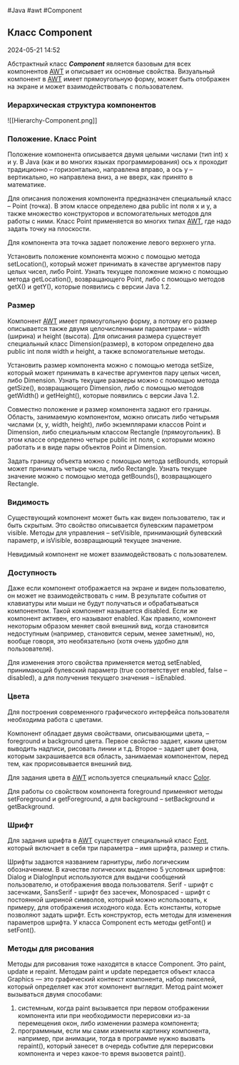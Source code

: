 #Java #awt #Component

## Класс Component

2024-05-21 14:52

Абстрактный класс **_Component_** является базовым для всех компонентов [AWT](AWT) и описывает их основные свойства. Визуальный компонент в [AWT](AWT) имеет прямоугольную форму, может быть отображен на экране и может взаимодействовать с пользователем.

### Иерархическая структура компонентов

![[Hierarchy-Component.png]]

### Положение. Класс Point

Положение компонента описывается двумя целыми числами (тип int) x и y. В Java (как и во многих языках программирования) ось x проходит традиционно – горизонтально, направлена вправо, а ось у – вертикально, но направлена вниз, а не вверх, как принято в математике.

Для описания положения компонента предназначен специальный класс – Point (точка). В этом классе определено два public int поля x и y, а также множество конструкторов и вспомогательных методов для работы с ними. Класс Point применяется во многих типах [AWT](AWT), где надо задать точку на плоскости.

Для компонента эта точка задает положение левого верхнего угла.

Установить положение компонента можно с помощью метода setLocation(), который может принимать в качестве аргументов пару целых чисел, либо Point. Узнать текущее положение можно с помощью метода getLocation(), возвращающего Point, либо с помощью методов getX() и getY(), которые появились с версии Java 1.2.

### Размер

Компонент [AWT](AWT) имеет прямоугольную форму, а потому его размер описывается также двумя целочисленными параметрами – width (ширина) и height (высота). Для описания размера существует специальный класс Dimension(размер), в котором определено два public int поля width и height, а также вспомогательные методы.

Установить размер компонента можно с помощью метода setSize, который может принимать в качестве аргументов пару целых чисел, либо Dimension. Узнать текущие размеры можно с помощью метода getSize(), возвращающего Dimension, либо с помощью методов getWidth() и getHeight(), которые появились с версии Java 1.2.

Совместно положение и размер компонента задают его границы. Область, занимаемую компонентом, можно описать либо четырьмя числами (x, y, width, height), либо экземплярами классов Point и Dimension, либо специальным классом Rectangle (прямоугольник). В этом классе определено четыре public int поля, с которыми можно работать и в виде пары объектов Point и Dimension.

Задать границу объекта можно с помощью метода setBounds, который может принимать четыре числа, либо Rectangle. Узнать текущее значение можно с помощью метода getBounds(), возвращающего Rectangle.

### Видимость

Существующий компонент может быть как виден пользователю, так и быть скрытым. Это свойство описывается булевским параметром visible. Методы для управления – setVisible, принимающий булевский параметр, и isVisible, возвращающий текущее значение.

Невидимый компонент не может взаимодействовать с пользователем.

### Доступность

Даже если компонент отображается на экране и виден пользователю, он может не взаимодействовать с ним. В результате события от клавиатуры или мыши не будут получаться и обрабатываться компонентом. Такой компонент называется disabled. Если же компонент активен, его называют enabled. Как правило, компонент некоторым образом меняет свой внешний вид, когда становится недоступным (например, становится серым, менее заметным), но, вообще говоря, это необязательно (хотя очень удобно для пользователя).

Для изменения этого свойства применяется метод setEnabled, принимающий булевский параметр (true соответствует enabled, false – disabled), а для получения текущего значения – isEnabled.

### Цвета

Для построения современного графического интерфейса пользователя необходима работа с цветами.

Компонент обладает двумя свойствами, описывающими цвета, – foreground и background цвета. Первое свойство задает, каким цветом выводить надписи, рисовать линии и т.д. Второе – задает цвет фона, которым закрашивается вся область, занимаемая компонентом, перед тем, как прорисовывается внешний вид.

Для задания цвета в [AWT](AWT) используется специальный класс [Color](Color).

Для работы со свойством компонента foreground применяют методы setForeground и getForeground, а для background – setBackground и getBackground.

### Шрифт

Для задания шрифта в [AWT](AWT) существует специальный класс [Font](Font), который включает в себя три параметра – имя шрифта, размер и стиль.

Шрифты задаются названием гарнитуры, либо логическим обозначением. В качестве логических выделено 5 условных шрифтов: Dialog и DialogInput используются для выдачи сообщений пользователю, и отображения ввода пользователя. Serif - шрифт с засечками, SansSerif - шрифт без засечек, Monospaced - шрифт с постоянной шириной символов, который можно использовать, к примеру, для отображения исходного кода. Есть константы, которые позволяют задать шрифт. Есть конструктор, есть методы для изменения параметров
шрифта. У класса Component есть методы getFont() и setFont().

### Методы для рисования

Методы для рисования тоже находятся в классе Component. Это paint, update и repaint. Методам paint и update передается объект класса Graphics — это графический контекст компонента, набор пикселей, который определяет как этот компонент выглядит.
Метод paint может вызываться двумя способами:
1) системным, когда paint вызывается при первом отображении компонента или при необходимости перерисовки из-за перемещения окон, либо изменении размера компонента;
2) программным, если мы сами изменили картинку компонента, например, при анимации, тогда в программе нужно вызвать repaint(), который занесет в очередь событие для перерисовки компонента и через какое-то время вызовется paint().